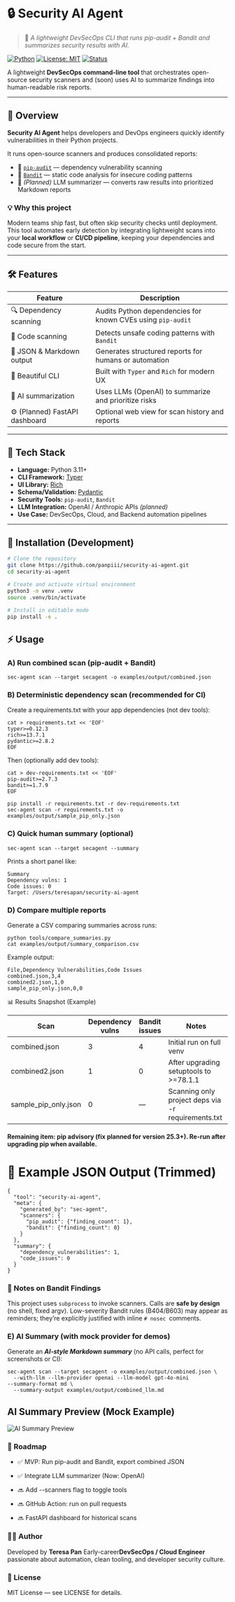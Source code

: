 # 🔒 Security AI Agent
> 🧠 *A lightweight DevSecOps CLI that runs pip-audit + Bandit and summarizes security results with AI.*

[![Python](https://img.shields.io/badge/python-3.11%2B-blue)]()
[![License: MIT](https://img.shields.io/badge/License-MIT-green.svg)]()
[![Status](https://img.shields.io/badge/status-MVP-orange)]()

A lightweight **DevSecOps command-line tool** that orchestrates open-source security scanners and (soon) uses AI to summarize findings into human-readable risk reports.

---

## 🚀 Overview

**Security AI Agent** helps developers and DevOps engineers quickly identify vulnerabilities in their Python projects.

It runs open-source scanners and produces consolidated reports:
- 🧩 [`pip-audit`](https://pypi.org/project/pip-audit/) — dependency vulnerability scanning  
- 🧱 [`Bandit`](https://pypi.org/project/bandit/) — static code analysis for insecure coding patterns  
- 🤖 *(Planned)* LLM summarizer — converts raw results into prioritized Markdown reports  

### 💡 Why this project
Modern teams ship fast, but often skip security checks until deployment.  
This tool automates early detection by integrating lightweight scans into your **local workflow** or **CI/CD pipeline**, keeping your dependencies and code secure from the start.

---

## 🛠️ Features

| Feature | Description |
|----------|-------------|
| 🔍 Dependency scanning | Audits Python dependencies for known CVEs using `pip-audit` |
| 🧱 Code scanning | Detects unsafe coding patterns with `Bandit` |
| 🧾 JSON & Markdown output | Generates structured reports for humans or automation |
| 🎨 Beautiful CLI | Built with `Typer` and `Rich` for modern UX |
| 🧠 AI summarization | Uses LLMs (OpenAI) to summarize and prioritize risks |
| ⚙️ (Planned) FastAPI dashboard | Optional web view for scan history and reports |

---

## 🧰 Tech Stack

- **Language:** Python 3.11+
- **CLI Framework:** [Typer](https://typer.tiangolo.com/)
- **UI Library:** [Rich](https://github.com/Textualize/rich)
- **Schema/Validation:** [Pydantic](https://docs.pydantic.dev/)
- **Security Tools:** `pip-audit`, `Bandit`
- **LLM Integration:** OpenAI / Anthropic APIs *(planned)*
- **Use Case:** DevSecOps, Cloud, and Backend automation pipelines

---

## 🧪 Installation (Development)

```bash
# Clone the repository
git clone https://github.com/panpiii/security-ai-agent.git
cd security-ai-agent

# Create and activate virtual environment
python3 -m venv .venv
source .venv/bin/activate

# Install in editable mode
pip install -e .
```

## ⚡ Usage
### A) Run combined scan (pip-audit + Bandit)
```
sec-agent scan --target secagent -o examples/output/combined.json
```

### B) Deterministic dependency scan (recommended for CI)

Create a requirements.txt with your app dependencies (not dev tools):

```
cat > requirements.txt << 'EOF'
typer>=0.12.3
rich>=13.7.1
pydantic>=2.8.2
EOF
```


Then (optionally add dev tools):

```
cat > dev-requirements.txt << 'EOF'
pip-audit>=2.7.3
bandit>=1.7.9
EOF

pip install -r requirements.txt -r dev-requirements.txt
sec-agent scan -r requirements.txt -o examples/output/sample_pip_only.json
```

### C) Quick human summary (optional)
```
sec-agent scan --target secagent --summary
```


Prints a short panel like:
```
Summary
Dependency vulns: 1
Code issues: 0
Target: /Users/teresapan/security-ai-agent
```

### D) Compare multiple reports

Generate a CSV comparing summaries across runs:
```
python tools/compare_summaries.py
cat examples/output/summary_comparison.csv
```


Example output:

```
File,Dependency Vulnerabilities,Code Issues
combined.json,3,4
combined2.json,1,0
sample_pip_only.json,0,0
```

📊 Results Snapshot (Example)

|Scan	| Dependency vulns	| Bandit issues |	Notes
|----- | -----| --------|------|
| combined.json	| 3	|4	|Initial run on full venv|
| combined2.json | 1|0	|After upgrading setuptools to >=78.1.1|
| sample_pip_only.json	| 0 | 	—	| Scanning only project deps via -r requirements.txt|


#### Remaining item: pip advisory (fix planned for version 25.3+). Re-run after upgrading pip when available.

# 🧩 Example JSON Output (Trimmed)
```
{
  "tool": "security-ai-agent",
  "meta": {
    "generated_by": "sec-agent",
    "scanners": {
      "pip_audit": {"finding_count": 1},
      "bandit": {"finding_count": 0}
    }
  },
  "summary": {
    "dependency_vulnerabilities": 1,
    "code_issues": 0
  }
}
```

### 🔐 Notes on Bandit Findings

This project uses `subprocess` to invoke scanners.
Calls are **safe by design** (no shell, fixed argv).
Low-severity Bandit rules (B404/B603) may appear as reminders; they’re explicitly justified with inline `# nosec `comments.

### E) AI Summary (with mock provider for demos)

Generate an ***AI-style Markdown summary*** (no API calls, perfect for screenshots or CI):
```
sec-agent scan --target secagent -o examples/output/combined.json \
  --with-llm --llm-provider openai --llm-model gpt-4o-mini
--summary-format md \
  --summary-output examples/output/combined_llm.md
```

## AI Summary Preview (Mock Example)
![AI Summary Preview](/security-ai-agent/assets/MockMDSummary%20.PNG)

### 🧭 Roadmap

* ✅ MVP: Run pip-audit and Bandit, export combined JSON

* ✅ Integrate LLM summarizer (Now: OpenAI)

- 🔜 Add --scanners flag to toggle tools

+ 🔜 GitHub Action: run on pull requests

+ 🔜 FastAPI dashboard for historical scans

### 🧑‍💻 Author

Developed by **Teresa Pan**
Early-career**DevSecOps / Cloud Engineer** passionate about automation, clean tooling, and developer security culture.

### 📄 License

MIT License — see LICENSE
 for details.